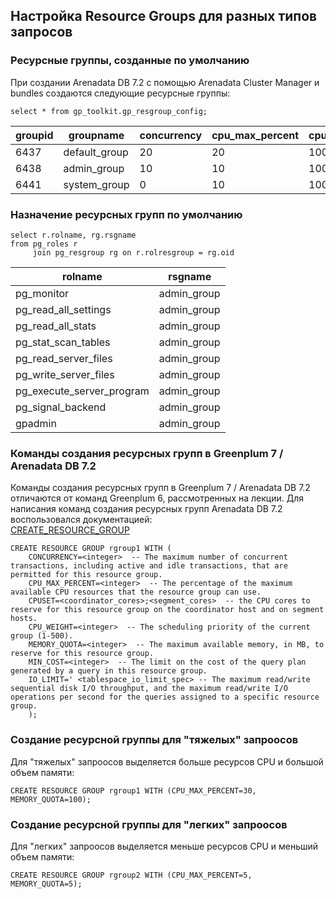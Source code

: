 ## Настройка Resource Groups для разных типов запросов ##   
   
### Ресурсные группы, созданные по умолчанию ###   
При создании Arenadata DB 7.2 с помощью Arenadata Cluster Manager и bundles создаются следующие ресурсные группы:
```
select * from gp_toolkit.gp_resgroup_config;
```
|groupid|groupname|concurrency|cpu_max_percent|cpu_weight|cpuset|memory_limit|min_cost|io_limit|
|-------|---------|-----------|---------------|----------|------|------------|--------|--------|
|6437|default_group|20|20|100|-1|-1|500|-1|
|6438|admin_group|10|10|100|-1|-1|500|-1|
|6441|system_group|0|10|100|-1|-1|500|-1|
### Назначение ресурсных групп по умолчанию ###
```
select r.rolname, rg.rsgname
from pg_roles r
     join pg_resgroup rg on r.rolresgroup = rg.oid
```
|rolname|rsgname|
|-------|-------|
|pg_monitor|admin_group|
|pg_read_all_settings|admin_group|
|pg_read_all_stats|admin_group|
|pg_stat_scan_tables|admin_group|
|pg_read_server_files|admin_group|
|pg_write_server_files|admin_group|
|pg_execute_server_program|admin_group|
|pg_signal_backend|admin_group|
|gpadmin|admin_group|


### Команды создания ресурсных групп в Greenplum 7 / Arenadata DB 7.2 ### 
Команды создания ресурсных групп в Greenplum 7 / Arenadata DB 7.2 отличаются от команд Greenplum 6, рассмотренных на лекции.
Для написания команд создания ресурсных групп Arenadata DB 7.2 воспользовался документацией:   
[CREATE_RESOURCE_GROUP](https://techdocs.broadcom.com/us/en/vmware-tanzu/data-solutions/tanzu-greenplum/7/greenplum-database/ref_guide-sql_commands-CREATE_RESOURCE_GROUP.html)  
```
CREATE RESOURCE GROUP rgroup1 WITH (   
    CONCURRENCY=<integer>  -- The maximum number of concurrent transactions, including active and idle transactions, that are permitted for this resource group.   
    CPU_MAX_PERCENT=<integer>  -- The percentage of the maximum available CPU resources that the resource group can use.   
    CPUSET=<coordinator_cores>;<segment_cores>  -- the CPU cores to reserve for this resource group on the coordinator host and on segment hosts.   
    CPU_WEIGHT=<integer>  -- The scheduling priority of the current group (1-500).   
    MEMORY_QUOTA=<integer>  -- The maximum available memory, in MB, to reserve for this resource group.   
    MIN_COST=<integer>  -- The limit on the cost of the query plan generated by a query in this resource group.    
    IO_LIMIT=' <tablespace_io_limit_spec> -- The maximum read/write sequential disk I/O throughput, and the maximum read/write I/O operations per second for the queries assigned to a specific resource group.   
    );   
```
### Создание ресурсной группы для "тяжелых" запроосов ###   
Для "тяжелых" запроосов выделяется больше ресурсов CPU и большой объем памяти:
```
CREATE RESOURCE GROUP rgroup1 WITH (CPU_MAX_PERCENT=30, MEMORY_QUOTA=100);
```
### Создание ресурсной группы для "легких" запроосов ### 
Для "легких" запроосов выделяется меньше ресурсов CPU и меньший объем памяти:
```
CREATE RESOURCE GROUP rgroup2 WITH (CPU_MAX_PERCENT=5, MEMORY_QUOTA=5);
```


